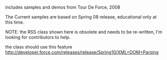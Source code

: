 includes samples and demos from Tour De Force, 2008

The Current samples are based on Spring 08 release, educational only at this time.


NOTE: the RSS class shown here is obsolete and needs to be re-written, I'm looking for contributors to help.

the class should use this feature
http://developer.force.com/releases/release/Spring10/XML+DOM+Parsing